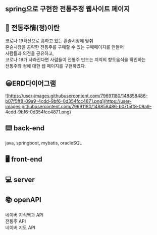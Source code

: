 spring으로 구현한 전통주정 웹사이트 페이지
---

🍶 전통주情(정)이란
---
코로나 19확산으로 흥하고 있는 혼술시장에 맞춰 </br>
혼술시장을 공략한 전통주를 구매할 수 있는 구매페이지를 만들어 </br>
사람들과 의견을 공유하고,  </br>
코로나 19가 사라진다면 사람들이 전통주 만드는 지역의 향토음식을 확인하는  </br>
전통주와 정에 대한 웹 페이지를 구현하였다. </br>


😀ERD다이어그램
---
![https://user-images.githubusercontent.com/79691180/148858486-b07f5ff8-09a9-4cdd-9bf6-0d354fcc4871.png](https://user-images.githubusercontent.com/79691180/148858486-b07f5ff8-09a9-4cdd-9bf6-0d354fcc4871.png)

⌨️ back-end
---
java, springboot, mybatis, oracleSQL

🖥 front-end
---


💻 server
---


📚 openAPI
---
네이버 지식백과 API</br>
전통주 API</br>
네이버 지도 API
